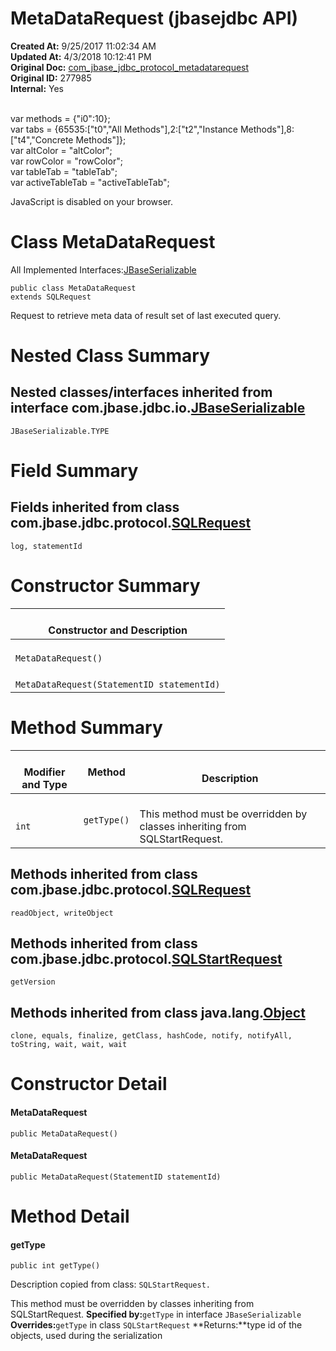 # MetaDataRequest (jbasejdbc API)

**Created At:** 9/25/2017 11:02:34 AM  
**Updated At:** 4/3/2018 10:12:41 PM  
**Original Doc:** [com_jbase_jdbc_protocol_metadatarequest](https://docs.jbase.com/39240-protocol/com_jbase_jdbc_protocol_metadatarequest)  
**Original ID:** 277985  
**Internal:** Yes  

<!--<br>    try {<br>        if (location.href.indexOf('is-external=true') == -1) {<br>            parent.document.title="MetaDataRequest (jbasejdbc   API)";<br>        }<br>    }<br>    catch(err) {<br>    }<br>//--><br>var methods = {"i0":10};<br>var tabs = {65535:["t0","All Methods"],2:["t2","Instance Methods"],8:["t4","Concrete Methods"]};<br>var altColor = "altColor";<br>var rowColor = "rowColor";<br>var tableTab = "tableTab";<br>var activeTableTab = "activeTableTab";
JavaScript is disabled on your browser.



# Class MetaDataRequest

All Implemented Interfaces:[JBaseSerializable](./../../io/jbaseserializable-%28jbasejdbc-api%29 "interface in com.jbase.jdbc.io")
```
public class MetaDataRequest
extends SQLRequest
```

Request to retrieve meta data of result set of last executed query.

# Nested Class Summary



## Nested classes/interfaces inherited from interface com.jbase.jdbc.io.[JBaseSerializable](./../../io/jbaseserializable-%28jbasejdbc-api%29 "interface in com.jbase.jdbc.io")
`JBaseSerializable.TYPE`








# Field Summary



## Fields inherited from class com.jbase.jdbc.protocol.[SQLRequest](./../sqlrequest-%28jbasejdbc---api%29 "class in com.jbase.jdbc.protocol")
`log, statementId`






# Constructor Summary


| <br>Constructor and Description<br> |
| --- |
| <br>`MetaDataRequest()`<br> |
| <br>`MetaDataRequest(StatementID statementId)`<br> |






# Method Summary


| <br>Modifier and Type<br> | Method<br> | <br>Description<br> |
| --- | --- | --- |
| <br>`int`<br> | <br>`getType()`<br><br> | <br>This method must be overridden by classes inheriting from SQLStartRequest.<br> |




## 


## Methods inherited from class com.jbase.jdbc.protocol.[SQLRequest](./../sqlrequest-%28jbasejdbc---api%29 "class in com.jbase.jdbc.protocol")
`readObject, writeObject`





## Methods inherited from class com.jbase.jdbc.protocol.[SQLStartRequest](./../sqlstartrequest-%28jbasejdbc---api%29 "class in com.jbase.jdbc.protocol")
`getVersion`





## Methods inherited from class java.lang.[Object](http://java.sun.com/j2se/1.5.0/docs/api/java/lang/Object.html?is-external=true "class or interface in java.lang")
`clone, equals, finalize, getClass, hashCode, notify, notifyAll, toString, wait, wait, wait`

# Constructor Detail

#### **MetaDataRequest**

```
public MetaDataRequest()
```





#### **MetaDataRequest**

```
public MetaDataRequest(StatementID statementId)
```







# 


# Method Detail

#### **getType**

```
public int getType()
```

Description copied from class: `SQLStartRequest.`

This method must be overridden by classes inheriting from SQLStartRequest.
**Specified by:**`getType` in interface `JBaseSerializable`
**Overrides:**`getType` in class `SQLStartRequest`
**Returns:**type id of the objects, used during the serialization


